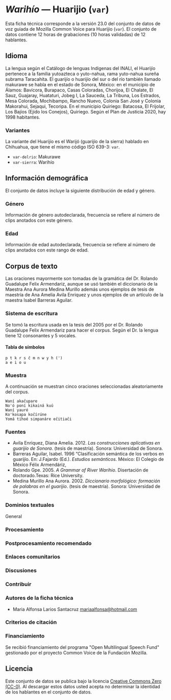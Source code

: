 # *Warihío* &mdash; Huarijio (`var`)
Esta ficha técnica corresponde a la versión 23.0 del conjunto de datos de voz guiada de Mozilla Common Voice 
para Huarijio (`var`). El conjunto de datos contiene 12 horas de grabaciones (10 horas
validadas) de 12 hablantes.

## Idioma
<!-- {{LANGUAGE_DESCRIPTION}} -->
<!-- Proporcione una breve descripción (1-2 párrafos) de su idioma -->

La lengua según el Catálogo de lenguas Indigenas del INALI, el Huarijío pertenece a la familia yutoazteca o yuto-nahua, rama yuto-nahua sureña subrama Taracahita. El guarijío o huarijío  del sur o del río también llamado makurawe se habla en el estado de Sonora, México: en el municipio de Álamos: Bavícora, Burapaco, Casas Coloradas, Chorijoa, El Chalate, El Sauz, Guajaray, Huataturi, Jobeg I, La Sauceda, La Tribuna, Los Estrados, Mesa Colorada, Mochibampo, Rancho Nuevo, Colonia San José y Colonia Makorahui, Sejaqui, Tecoripa. En el municipio Quiriego: Batacosa, El Frijolar, Los Bajíos (Ejido los Conejos), Quiriego. Según el Plan de Justicia 2020, hay 1998 habitantes. 

### Variantes
<!-- {{VARIANT_DESCRIPTION}} -->
<!-- @ OPCIONAL @ -->
<!-- Describa las variantes (variantes MCV) de su idioma -->

La variante del Huarijío es el Warijó (guarijío de la sierra) hablado en Chihuahua, que tiene el mismo código ISO 639-3: `var`.  

* `var-delrio`: Makurawe
* `var-sierra`: Warihío

## Información demográfica
<!-- puede obtener gran parte de la información en esta sección desde https://analyzer.cv-toolbox.web.tr/browse -->
El conjunto de datos incluye la siguiente distribución de edad y género.

### Género
<!-- {{GENDER_TABLE}} -->
<!-- @ GENERADO AUTOMÁTICAMENTE @ -->
<!-- | Género              | Frecuencia |
|---------------------|------------|
| masculino           | ? |
| no declarado        | ? |
| femenino            | ? | -->
Información de género autodeclarada, frecuencia se refiere al número de clips anotados con este género.

### Edad
<!-- {{AGE_TABLE}} -->
<!-- @ GENERADO AUTOMÁTICAMENTE @ -->
<!-- | Rango de edad | Frecuencia |
|---------------|------------|
| adolescentes  | ? |
| veintes       | ? |
| treintas      | ? |
| cuarentas     | ? |
| cincuentas    | ? |
   ...si hay otros rangos de edad presentes en sus datos, añádalos como filas... -->
Información de edad autodeclarada, frecuencia se refiere al número de clips anotados con este rango de edad.

## Corpus de texto
<!-- {{TEXT_CORPUS_DESCRIPTION}} -->
<!-- @ OPCIONAL @ -->
<!-- Una descripción general del corpus de texto, con información como la longitud media (en caracteres y palabras) de las oraciones validadas. -->

Las oraciones mayormente son tomadas de la gramática del Dr. Rolando Guadalupe Felix Armendariz, aunque se usó también el diccionario de la Maestra Ana Aurora Medina Murillo además unos ejemplos de tesis de maestría de Ana Amelia Avila Enriquez y unos ejemplos de un artículo de la maestra Isabel Barreras Aguilar. 

### Sistema de escritura
<!-- {{WRITING_SYSTEM_DESCRIPTION}} -->
<!-- @ OPCIONAL @ -->
<!-- Una descripción del sistema de escritura (o sistemas de escritura) utilizado en el corpus de texto -->

Se tomó la escritura usada en la tesis del 2005 por el Dr. Rolando Guadalupe Felix Armendariz para hacer el corpus. Según el Dr. la lengua tiene 12 consonantes y 5 vocales.  

#### Tabla de símbolos
<!-- {{ALPHABET_TABLE}} -->
<!-- @ OPCIONAL @ -->
<!-- Si el sistema de escritura es alfabético, puede incluir aquí el alfabeto válido -->

```
p t k r s č m n w y h (') 
a e i o u
```

### Muestra
<!-- {{SENTENCES_SAMPLE}} -->
A continuación se muestran cinco oraciones seleccionadas aleatoriamente del corpus.

```
Waní akačupare 
No'ó poní kikainá kuú 
Waní yauré 
Ko'kosapa kočírúne 
Yomá tihoé simpanáre ečitiači  
```

### Fuentes
<!-- {{SOURCES_LIST}} -->
<!-- @ OPCIONAL @ -->
<!-- Una lista de las fuentes de las oraciones, se puede limitar a las N principales -->

* Avila Enriquez, Diana Amelia. 2012. *Las construcciones aplicativas en guarijío de Sonora*. (tesis de maestría). Sonora: Universidad de Sonora.  
* Barreras Aguilar, Isabel.  1996  “Clasificación semántica de los verbos en guarijío. En: J.Fajardo (Ed.). *Estudios semánticos*. México: El Colegio de México Félix Armendáriz, 
* Rolando Gpe. 2005. *A Grammar of River Warihio*. Disertación de doctorado.Texas: Rice University.  
* Medina Murillo Ana Aurora. 2002. *Diccionario morfológico: formación de palabras en el  guarijio*. (tesis de maestria). Sonora: Universidad de Sonora. 

### Dominios textuales
<!-- {{TEXT_DOMAIN_DESCRIPTION}} -->
<!-- @ OPCIONAL @ -->
<!-- ¿Qué dominios textuales están representados en el corpus? -->

General

### Procesamiento
<!-- {{PROCESSING_DESCRIPTION}} -->
<!-- @ OPCIONAL @ -->
<!-- Cómo se ha procesado la información textual -->

### Postprocesamiento recomendado
<!-- {{RECOMMENDED_POSTPROCESSING_DESCRIPTION}} -->
<!-- @ OPCIONAL @ -->
<!-- Qué debería hacerse antes de usar los datos, por ejemplo normalización de Unicode -->

### Enlaces comunitarios
<!-- {{COMMUNITY_LINKS_LIST}} -->
<!-- @ OPCIONAL @ -->
<!-- Enlaces a chats / foros de la comunidad -->

### Discusiones
<!-- {{DISCUSSION_LINKS_LIST}} -->
<!-- @ OPCIONAL @ -->
<!-- Puede incluirse cualquier enlace a debates, por ejemplo en Discourse, foros u otros blogs -->


### Contribuir
<!-- {{CONTRIBUTE_LINKS_LIST}} -->
<!-- Aquí puede incluir enlaces sobre cómo contribuir al conjunto de datos -->



### Autores de la ficha técnica
<!-- {{DATASHEET_AUTHORS_LIST}} -->
<!-- Una lista en el formato: Su Nombre <email@email.com> -->

* Maria Alfonsa Larios Santacruz <mariaalfonsa@hotmail.com>

### Criterios de citación
<!-- {{CITATION_DESCRIPTION}} -->
<!-- @ OPCIONAL @ -->
<!-- Si publicó un artículo y desea que lo citen, puede incluir el BiBTeX aquí -->



### Financiamiento
<!-- {{FUNDING_DESCRIPTION}} -->
<!-- @ OPCIONAL @ -->
<!-- Si recibió financiemiento, puede incluir el reconocimiento aquí -->

Se recibió financiamiento del programa "Open Multilingual Speech Fund" gestionado por el proyecto Common Voice de la Fundación Mozilla.

## Licencia

Este conjunto de datos se publica bajo la licencia [Creative Commons Zero (CC-0)](https://creativecommons.org/public-domain/cc0/). Al descargar estos datos
usted acepta no determinar la identidad de los hablantes en el conjunto de datos.
